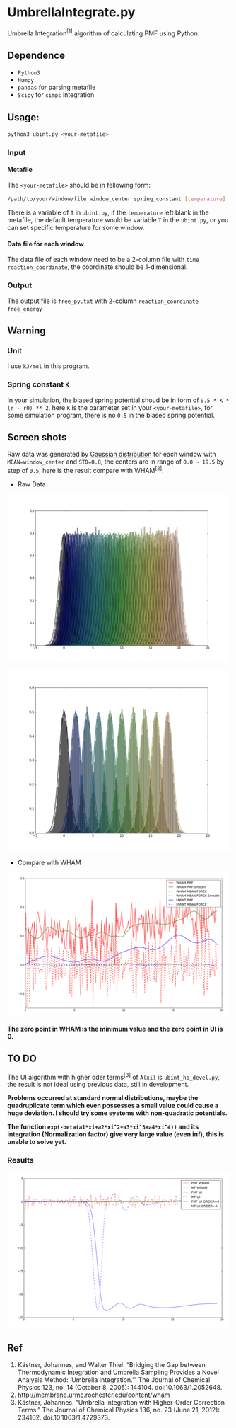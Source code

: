 # UmbrellaIntegrate.py
Umbrella Integration<sup>[1]</sup> algorithm of calculating PMF using Python.

## Dependence

* `Python3`
* `Numpy`
* `pandas` for parsing metafile
* `Scipy` for `simps` integration


## Usage:

```bash
python3 ubint.py <your-metafile>
```

### Input

#### Metafile

The `<your-metafile>` should be in fellowing form:

```bash
/path/to/your/window/file window_center spring_constant [temperature]
```

There is a variable of `T` in `ubint.py`, if the `temperature` left blank in the metafile, the default temperature would be variable `T` in the `ubint.py`, or you can set specific temperature for some window.

#### Data file for each window

The data file of each window need to be a 2-column file with `time reaction_coordinate`, the coordinate should be 1-dimensional.

### Output

The output file is `free_py.txt` with 2-column `reaction_coordinate free_energy`

## Warning

### Unit

I use `kJ/mol` in this program.

### Spring constant `K`

In your simulation, the biased spring potential shoud be in form of `0.5 * K * (r - r0) ** 2`, here `K` is the parameter set in your `<your-metafile>`, for some simulation program, there is no `0.5` in the biased spring potential.

## Screen shots

Raw data was generated by [Gaussian distribution](https://en.wikipedia.org/wiki/Normal_distribution) for each window with `MEAN=window_center` and `STD=0.8`, the centers are in range of `0.0 ~ 19.5` by step of `0.5`, here is the result compare with WHAM<sup>[2]</sup>:

* Raw Data

![Raw Raw](https://raw.githubusercontent.com/Shirui816/UmbrellaIntegrate.py/master/ScreenShot/DataDetail.png)

![Raw IL](https://raw.githubusercontent.com/Shirui816/UmbrellaIntegrate.py/master/ScreenShot/Data.png)

* Compare with WHAM

![CMP CMP](https://raw.githubusercontent.com/Shirui816/UmbrellaIntegrate.py/master/ScreenShot/PMF_UI_WHAM.png)

**The zero point in WHAM is the minimum value and the zero point in UI is 0.**

## TO DO

The UI algorithm with higher oder terms<sup>[3]</sup> of `A(xi)` is `ubint_ho_devel.py`, the result is not ideal using previous data, still in development.

**Problems occurred at standard normal distributions, maybe the quadruplicate term which even possesses a small value could cause a huge deviation. I should try some systems with non-quadratic potentials.**

**The function `exp(-beta(a1*xi+a2*xi^2+a3*xi^3+a4*xi^4))` and its integration (Normalization factor) give very large value (even inf), this is unable to solve yet.**

### Results

![CMP_HO CMP_HO](https://raw.githubusercontent.com/Shirui816/UmbrellaIntegrate.py/master/ScreenShot/ubint_ho.png)

## Ref

1. Kästner, Johannes, and Walter Thiel. “Bridging the Gap between Thermodynamic Integration and Umbrella Sampling Provides a Novel Analysis Method: ‘Umbrella Integration.’” The Journal of Chemical Physics 123, no. 14 (October 8, 2005): 144104. doi:10.1063/1.2052648.
2. http://membrane.urmc.rochester.edu/content/wham
3. Kästner, Johannes. “Umbrella Integration with Higher-Order Correction Terms.” The Journal of Chemical Physics 136, no. 23 (June 21, 2012): 234102. doi:10.1063/1.4729373.
